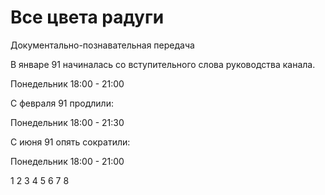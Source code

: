 # Все цвета радуги

Документально-познавательная передача

В январе 91 начиналась со вступительного слова руководства канала.

Понедельник 18:00 - 21:00

С февраля 91 продлили:

Понедельник 18:00 - 21:30

С июня 91 опять сократили:

Понедельник 18:00 - 21:00

1 2 3 4 5 6 7 8
